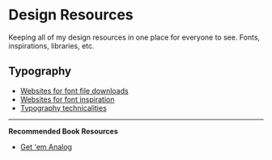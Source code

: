 Design Resources
================

Keeping all of my design resources in one place for everyone to see. Fonts, inspirations, libraries, etc.

Typography
-------------------------
* [Websites for font file downloads](https://github.com/brandonbrown/Design-Resources/blob/master/font-downloads.md)
* [Websites for font inspiration](https://github.com/brandonbrown/Design-Resources/blob/master/font-inspirations.md)
* [Typography technicalities](https://github.com/brandonbrown/Design-Resources/blob/master/font-technicals.md)

***
**Recommended Book Resources**
* [Get 'em Analog](https://github.com/brandonbrown/Design-Resources/blob/master/books.md)
